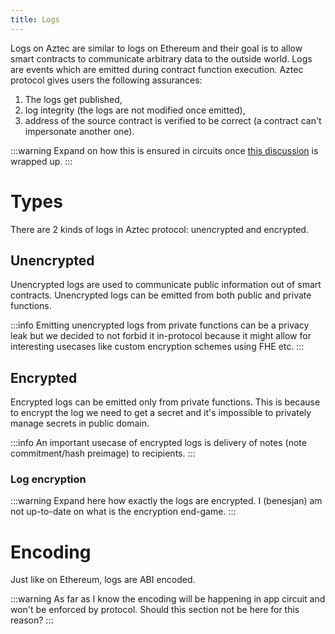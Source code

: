 ```yaml
---
title: Logs
---
```


Logs on Aztec are similar to logs on Ethereum and their goal is to allow smart contracts to communicate arbitrary data to the outside world.
Logs are events which are emitted during contract function execution.
Aztec protocol gives users the following assurances:
1. The logs get published,
2. log integrity (the logs are not modified once emitted),
3. address of the source contract is verified to be correct (a contract can't impersonate another one).

:::warning Expand on how this is ensured in circuits once [this discussion](https://forum.aztec.network/t/issues-with-logs/2609/) is wrapped up.
:::

# Types
There are 2 kinds of logs in Aztec protocol: unencrypted and encrypted.

## Unencrypted
Unencrypted logs are used to communicate public information out of smart contracts.
Unencrypted logs can be emitted from both public and private functions.

:::info
Emitting unencrypted logs from private functions can be a privacy leak but we decided to not forbid it in-protocol because it might allow for interesting usecases like custom encryption schemes using FHE etc.
:::

## Encrypted
Encrypted logs can be emitted only from private functions.
This is because to encrypt the log we need to get a secret and it's impossible to privately manage secrets in public domain.

:::info
An important usecase of encrypted logs is delivery of notes (note commitment/hash preimage) to recipients.
:::

### Log encryption

:::warning
Expand here how exactly the logs are encrypted.
I (benesjan) am not up-to-date on what is the encryption end-game.
:::

# Encoding
Just like on Ethereum, logs are ABI encoded.

:::warning As far as I know the encoding will be happening in app circuit and won't be enforced by protocol. Should this section not be here for this reason?
:::